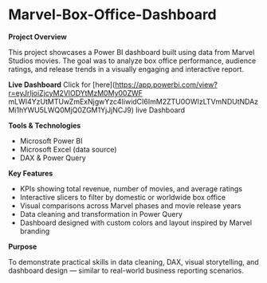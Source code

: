 # Marvel-Box-Office-Dashboard
**Project Overview**

This project showcases a Power BI dashboard built using data from Marvel Studios movies. The goal was to analyze box office performance, audience ratings, and release trends in a visually engaging and interactive report.

**Live Dashboard**
Click for [here](https://app.powerbi.com/view?r=eyJrIjoiZjcyM2VlODYtMzM0My00ZWF
mLWI4YzUtMTUwZmExNjgwYzc4IiwidCI6ImM2ZTU0OWIzLTVmNDUtNDAzMi1hYWU5LWQ0MjQ0ZGM1YjJjNCJ9) live Dashboard

**Tools & Technologies**

-	Microsoft Power BI
-	Microsoft Excel (data source)
-	DAX & Power Query

**Key Features**

-	KPIs showing total revenue, number of movies, and average ratings
- Interactive slicers to filter by domestic or worldwide box office
- Visual comparisons across Marvel phases and movie release years
- Data cleaning and transformation in Power Query
- Dashboard designed with custom colors and layout inspired by Marvel branding

**Purpose**

To demonstrate practical skills in data cleaning, DAX, visual storytelling, and dashboard design — similar to real-world business reporting scenarios.
